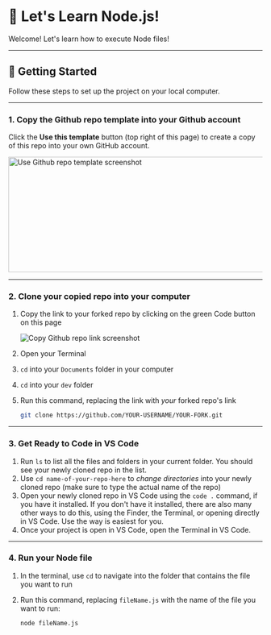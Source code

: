 # 🌟 Let's Learn Node.js!

Welcome! Let's learn how to execute Node files!

---

## 🚀 Getting Started

Follow these steps to set up the project on your local computer.

---

### 1. Copy the Github repo template into your Github account

Click the **Use this template** button (top right of this page) to create a copy of this repo into your own GitHub account.

<img width="1456" height="229" alt="Use Github repo template screenshot" src="https://github.com/user-attachments/assets/2f959861-ee08-411a-93d7-d847a43c9767" />



---

### 2. Clone your copied repo into your computer

1. Copy the link to your forked repo by clicking on the green Code button on this page

    ![Copy Github repo link screenshot](https://github.com/user-attachments/assets/01f8f297-b1e3-47b9-8947-9c806e0b6db7)


2. Open your Terminal
3. `cd` into your `Documents` folder in your computer
4. `cd` into your `dev` folder
5. Run this command, replacing the link with _your_ forked repo's link

    ```bash
    git clone https://github.com/YOUR-USERNAME/YOUR-FORK.git
    ````

---
   
### 3. Get Ready to Code in VS Code
1. Run `ls` to list all the files and folders in your current folder. You should see your newly cloned repo in the list.
2. Use `cd name-of-your-repo-here` to *change directories* into your newly cloned repo (make sure to type the actual name of the repo)
3. Open your newly cloned repo in VS Code using the `code .` command, if you have it installed. If you don't have it installed, there are also many other ways to do this, using the Finder, the Terminal, or opening directly in VS Code. Use the way is easiest for you.
4. Once your project is open in VS Code, open the Terminal in VS Code. 

---

### 4. Run your Node file

1. In the terminal, use `cd` to navigate into the folder that contains the file you want to run
2. Run this command, replacing `fileName.js` with the name of the file you want to run: 

    ```bash
    node fileName.js
    ```
